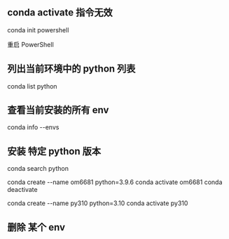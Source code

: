 ## conda activate 指令无效

conda init powershell

重启 PowerShell

## 列出当前环境中的 python 列表

conda list python

## 查看当前安装的所有 env

conda info --envs

## 安装 特定 python 版本

conda search python

conda create --name om6681 python=3.9.6
conda activate om6681
conda deactivate

conda create --name py310 python=3.10
conda activate py310

## 删除 某个 env

